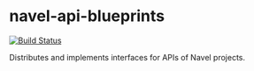 navel-api-blueprints
====================

[![Build Status](https://travis-ci.org/Navel-IT/navel-api-blueprints.svg)](https://travis-ci.org/Navel-IT/navel-api-blueprints)

Distributes and implements interfaces for APIs of Navel projects.

